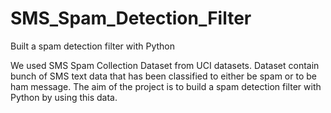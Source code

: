 # SMS_Spam_Detection_Filter

Built a spam detection filter with Python

We used SMS Spam Collection Dataset from UCI datasets. Dataset contain bunch of SMS text data that has been classified to either be spam or to be ham message. The aim of the project is to build a spam detection filter with Python by using this data.

